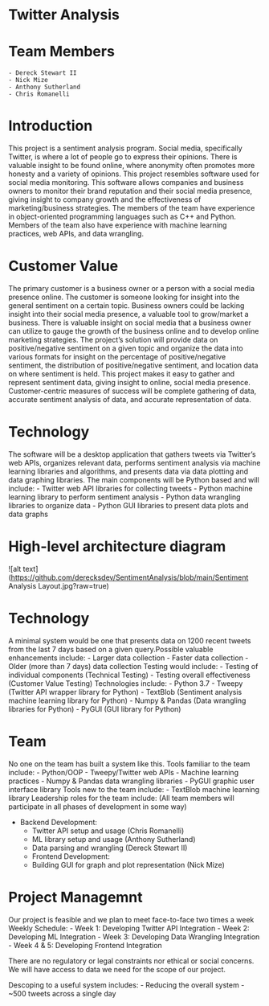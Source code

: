 # Twitter Analysis
# Team Members
    - Dereck Stewart II
    - Nick Mize
    - Anthony Sutherland
    - Chris Romanelli

# Introduction
This project is a sentiment analysis program. Social media, specifically Twitter, is where a lot of people go to express their opinions. There is valuable insight to be found online, where anonymity often promotes more honesty and a variety of opinions. This project resembles software used for social media monitoring. This software allows companies and business owners to monitor their brand reputation and their social media presence, giving insight to company growth and the effectiveness of marketing/business strategies. The members of the team have experience in object-oriented programming languages such as C++ and Python. Members of the team also have experience with machine learning practices, web APIs, and data wrangling.

# Customer Value
The primary customer is a business owner or a person with a social media presence online. The customer is someone looking for insight into the general sentiment on a certain topic. Business owners could be lacking insight into their social media presence, a valuable tool to grow/market a business. There is valuable insight on social media that a business owner can utilize to gauge the growth of the business online and to develop online marketing strategies. The project’s solution will provide data on positive/negative sentiment on a given topic and organize the data into various formats for insight on the percentage of positive/negative sentiment, the distribution of positive/negative sentiment, and location data on where sentiment is held. This project makes it easy to gather and represent sentiment data, giving insight to online, social media presence. Customer-centric measures of success will be complete gathering of data, accurate sentiment analysis of data, and accurate representation of data.

# Technology
The software will be a desktop application that gathers tweets via Twitter’s web APIs, organizes relevant data, performs sentiment analysis via machine learning libraries and algorithms, and presents data via data plotting and data graphing libraries.
The main components will be Python based and will include:
    - Twitter web API libraries for collecting tweets
    - Python machine learning library to perform sentiment analysis
    - Python data wrangling libraries to organize data
    - Python GUI libraries to present data plots and data graphs

# High-level architecture diagram
![alt text](https://github.com/derecksdev/SentimentAnalysis/blob/main/Sentiment Analysis Layout.jpg?raw=true)
# Technology
A minimal system would be one that presents data on 1200 recent tweets from the last 7 days based on a given query.Possible valuable enhancements include:
    - Larger data collection
    - Faster data collection
    - Older (more than 7 days) data collection
Testing would include:
    - Testing of individual components (Technical Testing)
    - Testing overall effectiveness (Customer Value Testing)
Technologies include:
    - Python 3.7
    - Tweepy (Twitter API wrapper library for Python)
    - TextBlob (Sentiment analysis machine learning library for Python)
    - Numpy & Pandas (Data wrangling libraries for Python)
    - PyGUI (GUI library for Python)

# Team
No one on the team has built a system like this.
Tools familiar to the team include:
    - Python/OOP
    - Tweepy/Twitter web APIs
    - Machine learning practices
    - Numpy & Pandas data wrangling libraries
    - PyGUI graphic user interface library
Tools new to the team include:
    - TextBlob machine learning library
Leadership roles for the team include: (All team members will participate in all phases of development in some way)
 - Backend Development:
    - Twitter API setup and usage (Chris Romanelli)
    - ML library setup and usage (Anthony Sutherland)
    - Data parsing and wrangling (Dereck Stewart II)
    - Frontend Development:
    - Building GUI for graph and plot representation (Nick Mize)

# Project Managemnt
Our project is feasible and we plan to meet face-to-face two times a week
Weekly Schedule:
    - Week 1: Developing Twitter API Integration
    - Week 2: Developing ML Integration
    - Week 3: Developing Data Wrangling Integration
    - Week 4 & 5: Developing Frontend Integration

There are no regulatory or legal constraints nor ethical or social concerns. We will have access to data we need for the scope of our project.

Descoping to a useful system includes:
    - Reducing the overall system
        - ~500 tweets across a single day
